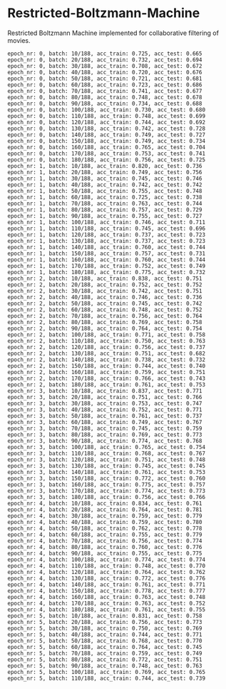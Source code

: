 # Restricted-Boltzmann-Machine
Restricted Boltzmann Machine implemented for collaborative filtering of movies.


    epoch_nr: 0, batch: 10/188, acc_train: 0.725, acc_test: 0.665
    epoch_nr: 0, batch: 20/188, acc_train: 0.732, acc_test: 0.694
    epoch_nr: 0, batch: 30/188, acc_train: 0.708, acc_test: 0.672
    epoch_nr: 0, batch: 40/188, acc_train: 0.720, acc_test: 0.676
    epoch_nr: 0, batch: 50/188, acc_train: 0.721, acc_test: 0.681
    epoch_nr: 0, batch: 60/188, acc_train: 0.723, acc_test: 0.686
    epoch_nr: 0, batch: 70/188, acc_train: 0.741, acc_test: 0.677
    epoch_nr: 0, batch: 80/188, acc_train: 0.748, acc_test: 0.678
    epoch_nr: 0, batch: 90/188, acc_train: 0.734, acc_test: 0.688
    epoch_nr: 0, batch: 100/188, acc_train: 0.730, acc_test: 0.680
    epoch_nr: 0, batch: 110/188, acc_train: 0.748, acc_test: 0.699
    epoch_nr: 0, batch: 120/188, acc_train: 0.744, acc_test: 0.692
    epoch_nr: 0, batch: 130/188, acc_train: 0.742, acc_test: 0.728
    epoch_nr: 0, batch: 140/188, acc_train: 0.749, acc_test: 0.727
    epoch_nr: 0, batch: 150/188, acc_train: 0.749, acc_test: 0.734
    epoch_nr: 0, batch: 160/188, acc_train: 0.765, acc_test: 0.704
    epoch_nr: 0, batch: 170/188, acc_train: 0.753, acc_test: 0.741
    epoch_nr: 0, batch: 180/188, acc_train: 0.756, acc_test: 0.725
    epoch_nr: 1, batch: 10/188, acc_train: 0.820, acc_test: 0.736
    epoch_nr: 1, batch: 20/188, acc_train: 0.749, acc_test: 0.756
    epoch_nr: 1, batch: 30/188, acc_train: 0.745, acc_test: 0.746
    epoch_nr: 1, batch: 40/188, acc_train: 0.742, acc_test: 0.742
    epoch_nr: 1, batch: 50/188, acc_train: 0.755, acc_test: 0.748
    epoch_nr: 1, batch: 60/188, acc_train: 0.725, acc_test: 0.738
    epoch_nr: 1, batch: 70/188, acc_train: 0.763, acc_test: 0.744
    epoch_nr: 1, batch: 80/188, acc_train: 0.757, acc_test: 0.729
    epoch_nr: 1, batch: 90/188, acc_train: 0.755, acc_test: 0.727
    epoch_nr: 1, batch: 100/188, acc_train: 0.746, acc_test: 0.711
    epoch_nr: 1, batch: 110/188, acc_train: 0.745, acc_test: 0.696
    epoch_nr: 1, batch: 120/188, acc_train: 0.737, acc_test: 0.723
    epoch_nr: 1, batch: 130/188, acc_train: 0.737, acc_test: 0.723
    epoch_nr: 1, batch: 140/188, acc_train: 0.760, acc_test: 0.744
    epoch_nr: 1, batch: 150/188, acc_train: 0.757, acc_test: 0.731
    epoch_nr: 1, batch: 160/188, acc_train: 0.760, acc_test: 0.744
    epoch_nr: 1, batch: 170/188, acc_train: 0.752, acc_test: 0.749
    epoch_nr: 1, batch: 180/188, acc_train: 0.775, acc_test: 0.732
    epoch_nr: 2, batch: 10/188, acc_train: 0.838, acc_test: 0.751
    epoch_nr: 2, batch: 20/188, acc_train: 0.752, acc_test: 0.752
    epoch_nr: 2, batch: 30/188, acc_train: 0.742, acc_test: 0.751
    epoch_nr: 2, batch: 40/188, acc_train: 0.746, acc_test: 0.736
    epoch_nr: 2, batch: 50/188, acc_train: 0.745, acc_test: 0.742
    epoch_nr: 2, batch: 60/188, acc_train: 0.748, acc_test: 0.752
    epoch_nr: 2, batch: 70/188, acc_train: 0.756, acc_test: 0.764
    epoch_nr: 2, batch: 80/188, acc_train: 0.769, acc_test: 0.758
    epoch_nr: 2, batch: 90/188, acc_train: 0.764, acc_test: 0.754
    epoch_nr: 2, batch: 100/188, acc_train: 0.771, acc_test: 0.758
    epoch_nr: 2, batch: 110/188, acc_train: 0.750, acc_test: 0.763
    epoch_nr: 2, batch: 120/188, acc_train: 0.756, acc_test: 0.737
    epoch_nr: 2, batch: 130/188, acc_train: 0.751, acc_test: 0.682
    epoch_nr: 2, batch: 140/188, acc_train: 0.738, acc_test: 0.732
    epoch_nr: 2, batch: 150/188, acc_train: 0.744, acc_test: 0.740
    epoch_nr: 2, batch: 160/188, acc_train: 0.759, acc_test: 0.751
    epoch_nr: 2, batch: 170/188, acc_train: 0.766, acc_test: 0.743
    epoch_nr: 2, batch: 180/188, acc_train: 0.761, acc_test: 0.753
    epoch_nr: 3, batch: 10/188, acc_train: 0.837, acc_test: 0.771
    epoch_nr: 3, batch: 20/188, acc_train: 0.751, acc_test: 0.766
    epoch_nr: 3, batch: 30/188, acc_train: 0.753, acc_test: 0.747
    epoch_nr: 3, batch: 40/188, acc_train: 0.752, acc_test: 0.771
    epoch_nr: 3, batch: 50/188, acc_train: 0.761, acc_test: 0.737
    epoch_nr: 3, batch: 60/188, acc_train: 0.749, acc_test: 0.767
    epoch_nr: 3, batch: 70/188, acc_train: 0.745, acc_test: 0.759
    epoch_nr: 3, batch: 80/188, acc_train: 0.769, acc_test: 0.773
    epoch_nr: 3, batch: 90/188, acc_train: 0.774, acc_test: 0.768
    epoch_nr: 3, batch: 100/188, acc_train: 0.765, acc_test: 0.754
    epoch_nr: 3, batch: 110/188, acc_train: 0.768, acc_test: 0.767
    epoch_nr: 3, batch: 120/188, acc_train: 0.751, acc_test: 0.748
    epoch_nr: 3, batch: 130/188, acc_train: 0.745, acc_test: 0.745
    epoch_nr: 3, batch: 140/188, acc_train: 0.761, acc_test: 0.753
    epoch_nr: 3, batch: 150/188, acc_train: 0.772, acc_test: 0.760
    epoch_nr: 3, batch: 160/188, acc_train: 0.775, acc_test: 0.757
    epoch_nr: 3, batch: 170/188, acc_train: 0.774, acc_test: 0.773
    epoch_nr: 3, batch: 180/188, acc_train: 0.756, acc_test: 0.766
    epoch_nr: 4, batch: 10/188, acc_train: 0.834, acc_test: 0.761
    epoch_nr: 4, batch: 20/188, acc_train: 0.764, acc_test: 0.781
    epoch_nr: 4, batch: 30/188, acc_train: 0.759, acc_test: 0.779
    epoch_nr: 4, batch: 40/188, acc_train: 0.759, acc_test: 0.780
    epoch_nr: 4, batch: 50/188, acc_train: 0.762, acc_test: 0.778
    epoch_nr: 4, batch: 60/188, acc_train: 0.755, acc_test: 0.779
    epoch_nr: 4, batch: 70/188, acc_train: 0.756, acc_test: 0.774
    epoch_nr: 4, batch: 80/188, acc_train: 0.760, acc_test: 0.776
    epoch_nr: 4, batch: 90/188, acc_train: 0.755, acc_test: 0.775
    epoch_nr: 4, batch: 100/188, acc_train: 0.774, acc_test: 0.774
    epoch_nr: 4, batch: 110/188, acc_train: 0.748, acc_test: 0.770
    epoch_nr: 4, batch: 120/188, acc_train: 0.764, acc_test: 0.762
    epoch_nr: 4, batch: 130/188, acc_train: 0.772, acc_test: 0.776
    epoch_nr: 4, batch: 140/188, acc_train: 0.761, acc_test: 0.771
    epoch_nr: 4, batch: 150/188, acc_train: 0.778, acc_test: 0.777
    epoch_nr: 4, batch: 160/188, acc_train: 0.763, acc_test: 0.748
    epoch_nr: 4, batch: 170/188, acc_train: 0.763, acc_test: 0.752
    epoch_nr: 4, batch: 180/188, acc_train: 0.761, acc_test: 0.755
    epoch_nr: 5, batch: 10/188, acc_train: 0.831, acc_test: 0.758
    epoch_nr: 5, batch: 20/188, acc_train: 0.756, acc_test: 0.773
    epoch_nr: 5, batch: 30/188, acc_train: 0.750, acc_test: 0.769
    epoch_nr: 5, batch: 40/188, acc_train: 0.744, acc_test: 0.771
    epoch_nr: 5, batch: 50/188, acc_train: 0.768, acc_test: 0.770
    epoch_nr: 5, batch: 60/188, acc_train: 0.764, acc_test: 0.745
    epoch_nr: 5, batch: 70/188, acc_train: 0.759, acc_test: 0.749
    epoch_nr: 5, batch: 80/188, acc_train: 0.772, acc_test: 0.751
    epoch_nr: 5, batch: 90/188, acc_train: 0.748, acc_test: 0.763
    epoch_nr: 5, batch: 100/188, acc_train: 0.769, acc_test: 0.765
    epoch_nr: 5, batch: 110/188, acc_train: 0.744, acc_test: 0.739
